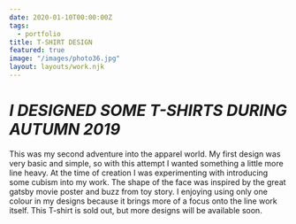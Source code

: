 ```yaml
---
date: 2020-01-10T00:00:00Z
tags:
  - portfolio
title: T-SHIRT DESIGN
featured: true
image: "/images/photo36.jpg"
layout: layouts/work.njk
---
```


# **_I DESIGNED SOME T-SHIRTS DURING AUTUMN 2019_**

This was my second adventure into the apparel world. My first design was very basic and simple, so with this attempt I wanted something a little more line heavy. At the time of creation I was experimenting with introducing some cubism into my work. The shape of the face was inspired by the great gatsby movie poster and buzz from toy story. I enjoying using only one colour in my designs because it brings more of a focus onto the line work itself. This T-shirt is sold out, but more designs will be available soon.
